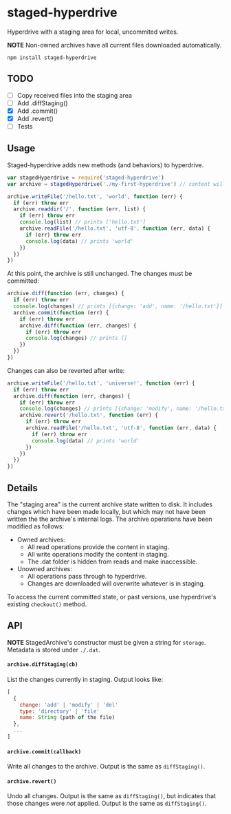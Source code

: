 # staged-hyperdrive

Hyperdrive with a staging area for local, uncommited writes.

**NOTE** Non-owned archives have all current files downloaded automatically.

```
npm install staged-hyperdrive
```

## TODO

 - [ ] Copy received files into the staging area
 - [ ] Add .diffStaging()
 - [x] Add .commit()
 - [x] Add .revert()
 - [ ] Tests

## Usage

Staged-hyperdrive adds new methods (and behaviors) to hyperdrive.

```js
var stagedHyperdrive = require('staged-hyperdrive')
var archive = stagedHyperdrive('./my-first-hyperdrive') // content will be stored in this folder

archive.writeFile('/hello.txt', 'world', function (err) {
  if (err) throw err
  archive.readdir('/', function (err, list) {
    if (err) throw err
    console.log(list) // prints ['hello.txt']
    archive.readFile('/hello.txt', 'utf-8', function (err, data) {
      if (err) throw err
      console.log(data) // prints 'world'
    })
  })
})
```

At this point, the archive is still unchanged. The changes must be committed:

```js
archive.diff(function (err, changes) {
  if (err) throw err
  console.log(changes) // prints [{change: 'add', name: '/hello.txt'}]
  archive.commit(function (err) {
    if (err) throw err
    archive.diff(function (err, changes) {
      if (err) throw err
      console.log(changes) // prints []
    })
  })
})
```

Changes can also be reverted after write:

```js
archive.writeFile('/hello.txt', 'universe!', function (err) {
  if (err) throw err
  archive.diff(function (err, changes) {
    if (err) throw err
    console.log(changes) // prints [{change: 'modify', name: '/hello.txt'}]
    archive.revert('/hello.txt', function (err) {
      if (err) throw err
      archive.readFile('/hello.txt', 'utf-8', function (err, data) {
        if (err) throw err
        console.log(data) // prints 'world'
      })
    })
  })
})
```

## Details

The "staging area" is the current archive state written to disk. It includes changes which have been made locally, but which may not have been written the the archive's internal logs. The archive operations have been modified as follows:

 - Owned archives:
   - All read operations provide the content in staging.
   - All write operations modify the content in staging.
   - The .dat folder is hidden from reads and make inaccessible.
 - Unowned archives:
   - All operations pass through to hyperdrive.
   - Changes are downloaded will overwrite whatever is in staging.

To access the current committed state, or past versions, use hyperdrive's existing `checkout()` method.

## API

**NOTE** StagedArchive's constructor must be given a string for `storage`. Metadata is stored under `./.dat`.

#### `archive.diffStaging(cb)`

List the changes currently in staging. Output looks like:

```js
[
  {
    change: 'add' | 'modify' | 'del'
    type: 'directory' | 'file'
    name: String (path of the file)
  },
  ...
]
```

#### `archive.commit(callback)`

Write all changes to the archive. Output is the same as `diffStaging()`.

#### `archive.revert()`

Undo all changes.  Output is the same as `diffStaging()`, but indicates that those changes were *not* applied. Output is the same as `diffStaging()`.